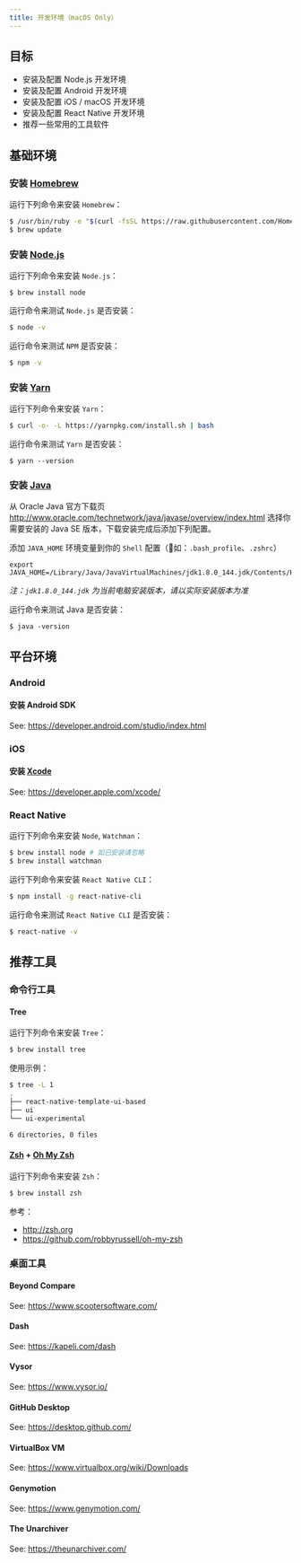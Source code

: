 ```yaml
---
title: 开发环境（macOS Only）
---
```


## 目标

- 安装及配置 Node.js 开发环境
- 安装及配置 Android 开发环境
- 安装及配置 iOS / macOS 开发环境
- 安装及配置 React Native 开发环境
- 推荐一些常用的工具软件

## 基础环境

### 安装 [Homebrew](https://brew.sh)

运行下列命令来安装 `Homebrew`：
```bash
$ /usr/bin/ruby -e "$(curl -fsSL https://raw.githubusercontent.com/Homebrew/install/master/install)"
$ brew update
```

### 安装 [Node.js](https://nodejs.org)

运行下列命令来安装 `Node.js`：

```
$ brew install node
```

运行命令来测试 `Node.js` 是否安装：

```bash
$ node -v
```

运行命令来测试 `NPM` 是否安装：
```bash
$ npm -v
```

### 安装 [Yarn](https://yarnpkg.com/zh-Hans/)

运行下列命令来安装 `Yarn`：

```bash
$ curl -o- -L https://yarnpkg.com/install.sh | bash
```

运行命令来测试 `Yarn` 是否安装：

```
$ yarn --version
```

### 安装 [Java](http://www.oracle.com/technetwork/java/javase/overview/index.html)

从 Oracle Java 官方下载页 http://www.oracle.com/technetwork/java/javase/overview/index.html 选择你需要安装的 Java SE 版本，下载安装完成后添加下列配置。

添加 `JAVA_HOME` 环境变量到你的 `Shell` 配置（如：`.bash_profile`、`.zshrc`）

```
export JAVA_HOME=/Library/Java/JavaVirtualMachines/jdk1.8.0_144.jdk/Contents/Home
```

*注：`jdk1.8.0_144.jdk` 为当前电脑安装版本，请以实际安装版本为准*

运行命令来测试 Java 是否安装：
```
$ java -version
```

## 平台环境

### Android

#### 安装 Android SDK

See: https://developer.android.com/studio/index.html

### iOS

#### 安装 [Xcode](https://itunes.apple.com/cn/app/xcode/id497799835?mt=12)

See: https://developer.apple.com/xcode/

### React Native

运行下列命令来安装 `Node`, `Watchman`：
```bash
$ brew install node # 如已安装请忽略
$ brew install watchman
```

运行下列命令来安装 `React Native CLI`：
```bash
$ npm install -g react-native-cli
```

运行命令来测试 `React Native CLI` 是否安装：
```bash
$ react-native -v
```

## 推荐工具

### 命令行工具

#### Tree

运行下列命令来安装 `Tree`：
```bash
$ brew install tree
```

使用示例：
```bash
$ tree -L 1
.
├── react-native-template-ui-based
├── ui
└── ui-experimental

6 directories, 0 files
```

#### [Zsh](http://zsh.org) + [Oh My Zsh](http://ohmyz.sh/)

运行下列命令来安装 `Zsh`：

```bash
$ brew install zsh
```

参考：
- http://zsh.org
- https://github.com/robbyrussell/oh-my-zsh

### 桌面工具

#### Beyond Compare

See: https://www.scootersoftware.com/

#### Dash

See: https://kapeli.com/dash

#### Vysor

See: https://www.vysor.io/

#### GitHub Desktop

See: https://desktop.github.com/

#### VirtualBox VM

See: https://www.virtualbox.org/wiki/Downloads

#### Genymotion

See: https://www.genymotion.com/

#### The Unarchiver

See: https://theunarchiver.com/
